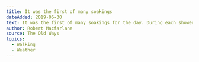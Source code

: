 ```yaml
---
title: It was the first of many soakings
dateAdded: 2019-06-30
text: It was the first of many soakings for the day. During each shower the world bleared and wove. After each shower the sun struck back out and the earth steamed and the smells of the land rose up.
author: Robert Macfarlane
source: The Old Ways
topics:
  - Walking
  - Weather
---
```

